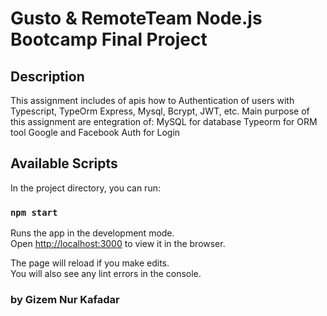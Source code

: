 # Gusto & RemoteTeam Node.js Bootcamp Final Project 

## Description
This assignment includes of apis how to Authentication of users with Typescript, TypeOrm Express, Mysql, Bcrypt, JWT, etc.
Main purpose of this assignment are entegration of:
MySQL for database
Typeorm for ORM tool
Google and Facebook Auth for Login

## Available Scripts

In the project directory, you can run:

### `npm start`

Runs the app in the development mode.<br>
Open [http://localhost:3000](http://localhost:3000) to view it in the browser.

The page will reload if you make edits.<br>
You will also see any lint errors in the console.

### by Gizem Nur Kafadar